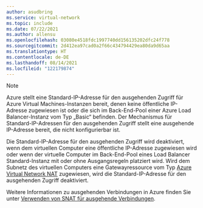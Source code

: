 ```yaml
---
author: asudbring
ms.service: virtual-network
ms.topic: include
ms.date: 07/22/2021
ms.author: allensu
ms.openlocfilehash: 03080e4518fdc1997740dd156135202dfc24f778
ms.sourcegitcommit: 2d412ea97cad0a2f66c434794429ea80da9d65aa
ms.translationtype: HT
ms.contentlocale: de-DE
ms.lasthandoff: 08/14/2021
ms.locfileid: "122179874"
---
```

> [!NOTE]
> Azure stellt eine Standard-IP-Adresse für den ausgehenden Zugriff für Azure Virtual Machines-Instanzen bereit, denen keine öffentliche IP-Adresse zugewiesen ist oder die sich im Back-End-Pool einer Azure Load Balancer-Instanz vom Typ „Basic“ befinden. Der Mechanismus für Standard-IP-Adressen für den ausgehenden Zugriff stellt eine ausgehende IP-Adresse bereit, die nicht konfigurierbar ist. 
>
>Die Standard-IP-Adresse für den ausgehenden Zugriff wird deaktiviert, wenn dem virtuellen Computer eine öffentliche IP-Adresse zugewiesen wird oder wenn der virtuelle Computer im Back-End-Pool eines Load Balancer Standard-Instanz mit oder ohne Ausgangsregeln platziert wird. Wird dem Subnetz des virtuellen Computers eine Gatewayressource vom Typ [Azure Virtual Network NAT](../articles/virtual-network/nat-gateway/nat-overview.md) zugewiesen, wird die Standard-IP-Adresse für den ausgehenden Zugriff deaktiviert.
>
> Weitere Informationen zu ausgehenden Verbindungen in Azure finden Sie unter [Verwenden von SNAT für ausgehende Verbindungen](../articles/load-balancer/load-balancer-outbound-connections.md).